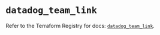 # `datadog_team_link`

Refer to the Terraform Registry for docs: [`datadog_team_link`](https://registry.terraform.io/providers/datadog/datadog/3.53.0/docs/resources/team_link).
